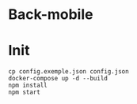 # Back-mobile

# Init
`cp config.exemple.json config.json`<br>
`docker-compose up -d --build`<br>
`npm install`<br>
`npm start`
